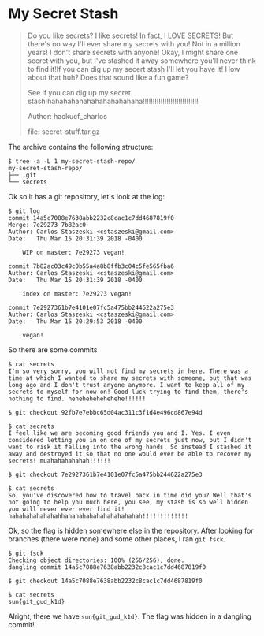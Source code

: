 # My Secret Stash
>Do you like secrets? I like secrets! In fact, I LOVE SECRETS! But there's no way I'll ever share my secrets with you! Not in a million years! I don't share secrets with anyone! Okay, I might share one secret with you, but I've stashed it away somewhere you'll never think to find it!If you can dig up my secert stash I'll let you have it! How about that huh? Does that sound like a fun game?
>
>See if you can dig up my secret stash!hahahahahahahahahahahaha!!!!!!!!!!!!!!!!!!!!!!!!!!!!
>
>Author: hackucf_charlos
>
> file: secret-stuff.tar.gz

The archive contains the following structure:                                   
``` terminal
$ tree -a -L 1 my-secret-stash-repo/
my-secret-stash-repo/
├── .git
└── secrets
```

Ok so it has a git repository, let's look at the log:
``` terminal
$ git log
commit 14a5c7088e7638abb2232c8cac1c7dd4687819f0
Merge: 7e29273 7b82ac0
Author: Carlos Staszeski <cstaszeski@gmail.com>
Date:   Thu Mar 15 20:31:39 2018 -0400

    WIP on master: 7e29273 vegan!

commit 7b82ac03c49c0b55a4a8b8ffb3c04c5fe565fba6
Author: Carlos Staszeski <cstaszeski@gmail.com>
Date:   Thu Mar 15 20:31:39 2018 -0400

    index on master: 7e29273 vegan!

commit 7e2927361b7e4101e07fc5a475bb244622a275e3
Author: Carlos Staszeski <cstaszeski@gmail.com>
Date:   Thu Mar 15 20:29:53 2018 -0400

    vegan!
```

So there are some commits
``` terminal
$ cat secrets
I'm so very sorry, you will not find my secrets in here. There was a time at which I wanted to share my secrets with someone, but that was long ago and I don't trust anyone anymore. I want to keep all of my secrets to myself for now on! Good luck trying to find them, there's nothing to find. hehehehehehehehe!!!!!!

$ git checkout 92fb7e7ebbc65d04ac311c3f1d4e496cd867e94d

$ cat secrets
I feel like we are becoming good friends you and I. Yes. I even considered letting you in on one of my secrets just now, but I didn't want to risk it falling into the wrong hands. So instead I stashed it away and destroyed it so that no one would ever be able to recover my secrets! muahahahahahah!!!!!!

$ git checkout 7e2927361b7e4101e07fc5a475bb244622a275e3

$ cat secrets
So, you've discovered how to travel back in time did you? Well that's not going to help you much here, you see, my stash is so well hidden you will never ever ever find it! hahahahahahahahhahahahahahahahahahahah!!!!!!!!!!!!!
```

Ok, so the flag is hidden somewhere else in the repository. After looking for branches (there were none) and some other places, I ran `git fsck`.

``` terminal
$ git fsck
Checking object directories: 100% (256/256), done.
dangling commit 14a5c7088e7638abb2232c8cac1c7dd4687819f0

$ git checkout 14a5c7088e7638abb2232c8cac1c7dd4687819f0

$ cat secrets
sun{git_gud_k1d}
```

Alright, there we have `sun{git_gud_k1d}`. The flag was hidden in a dangling commit! 